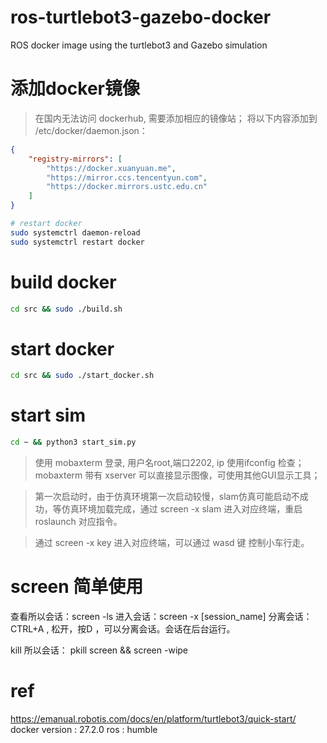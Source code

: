 # ros-turtlebot3-gazebo-docker
ROS docker image using the turtlebot3 and Gazebo simulation

# 添加docker镜像
> 在国内无法访问 dockerhub, 需要添加相应的镜像站； 将以下内容添加到 /etc/docker/daemon.json：
```json
{
    "registry-mirrors": [
        "https://docker.xuanyuan.me",
        "https://mirror.ccs.tencentyun.com",
        "https://docker.mirrors.ustc.edu.cn"
    ]
}
```

```bash
# restart docker
sudo systemctrl daemon-reload
sudo systemctrl restart docker
```


# build docker
```bash
cd src && sudo ./build.sh
```

# start docker
```bash
cd src && sudo ./start_docker.sh
```

# start sim

```bash
cd ~ && python3 start_sim.py
```

> 使用 mobaxterm 登录, 用户名root,端口2202, ip 使用ifconfig 检查；
> mobaxterm 带有 xserver 可以直接显示图像，可使用其他GUI显示工具； 

> 第一次启动时，由于仿真环境第一次启动较慢，slam仿真可能启动不成功，等仿真环境加载完成，通过 screen -x slam 进入对应终端，重启roslaunch 对应指令。

> 通过 screen -x key 进入对应终端，可以通过 wasd 键 控制小车行走。

# screen 简单使用
查看所以会话：screen -ls 
进入会话：screen -x [session_name]
分离会话：CTRL+A , 松开，按D ，可以分离会话。会话在后台运行。

kill 所以会话： pkill screen && screen -wipe


# ref
https://emanual.robotis.com/docs/en/platform/turtlebot3/quick-start/
docker version : 27.2.0
ros : humble